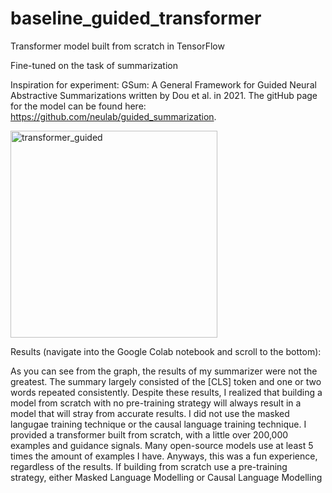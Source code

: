 # baseline_guided_transformer

Transformer model built from scratch in TensorFlow

Fine-tuned on the task of summarization 

Inspiration for experiment: GSum: A General Framework for Guided Neural Abstractive Summarizations written by Dou et al. in 2021. The gitHub page for the model can be found here: https://github.com/neulab/guided_summarization. 

<img width="331" alt="transformer_guided" src="https://github.com/user-attachments/assets/a0b821a2-b88f-4b0f-9c37-2d14825eee7c">




Results (navigate into the Google Colab notebook and scroll to the bottom):

As you can see from the graph, the results of my summarizer were not the greatest. The summary largely consisted of the [CLS] token and one or two words repeated consistently. Despite these results, I realized that building a model from scratch with no pre-training strategy will always result in a model that will stray from accurate results. I did not use the masked langugae training technique or the causal language training technique. I provided a transformer built from scratch, with a little over 200,000 examples and guidance signals. Many open-source models use at least 5 times the amount of examples I have. Anyways, this was a fun experience, regardless of the results. If building from scratch use a pre-training strategy, either Masked Language Modelling or Causal Language Modelling

